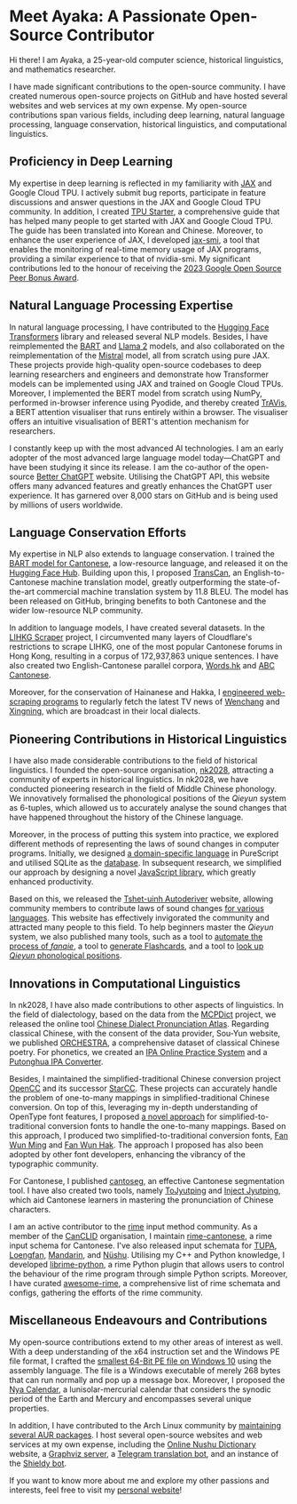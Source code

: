 # Meet Ayaka: A Passionate Open-Source Contributor

Hi there! I am Ayaka, a 25-year-old computer science, historical linguistics, and mathematics researcher.

I have made significant contributions to the open-source community. I have created numerous open-source projects on GitHub and have hosted several websites and web services at my own expense. My open-source contributions span various fields, including deep learning, natural language processing, language conservation, historical linguistics, and computational linguistics.

## Proficiency in Deep Learning

My expertise in deep learning is reflected in my familiarity with [JAX](https://github.com/google/jax) and Google Cloud TPU. I actively submit bug reports, participate in feature discussions and answer questions in the JAX and Google Cloud TPU community. In addition, I created [TPU Starter](https://github.com/ayaka14732/tpu-starter), a comprehensive guide that has helped many people to get started with JAX and Google Cloud TPU. The guide has been translated into Korean and Chinese. Moreover, to enhance the user experience of JAX, I developed [jax-smi](https://github.com/ayaka14732/jax-smi), a tool that enables the monitoring of real-time memory usage of JAX programs, providing a similar experience to that of nvidia-smi. My significant contributions led to the honour of receiving the [2023 Google Open Source Peer Bonus Award](https://opensource.googleblog.com/2023/05/google-open-source-peer-bonus-program-announces-first-group-of-winners-2023.html).

## Natural Language Processing Expertise

In natural language processing, I have contributed to the [Hugging Face Transformers](https://github.com/huggingface/transformers) library and released several NLP models. Besides, I have reimplemented the [BART](https://github.com/ayaka14732/bart-base-jax) and [Llama 2](https://github.com/ayaka14732/llama-2-jax) models, and also collaborated on the reimplementation of the [Mistral](https://github.com/yixiaoer/mistral-v0.2-jax) model, all from scratch using pure JAX. These projects provide high-quality open-source codebases to deep learning researchers and engineers and demonstrate how Transformer models can be implemented using JAX and trained on Google Cloud TPUs. Moreover, I implemented the BERT model from scratch using NumPy, performed in-browser inference using Pyodide, and thereby created [TrAVis](https://github.com/ayaka14732/TrAVis), a BERT attention visualiser that runs entirely within a browser. The visualiser offers an intuitive visualisation of BERT's attention mechanism for researchers.

I constantly keep up with the most advanced AI technologies. I am an early adopter of the most advanced large language model today—ChatGPT and have been studying it since its release. I am the co-author of the open-source [Better ChatGPT](https://github.com/ztjhz/BetterChatGPT) website. Utilising the ChatGPT API, this website offers many advanced features and greatly enhances the ChatGPT user experience. It has garnered over 8,000 stars on GitHub and is being used by millions of users worldwide.

## Language Conservation Efforts

My expertise in NLP also extends to language conservation. I trained the [BART model for Cantonese](https://github.com/ayaka14732/bart-base-cantonese), a low-resource language, and released it on the [Hugging Face Hub](https://huggingface.co/Ayaka/bart-base-cantonese). Building upon this, I proposed [TransCan](https://github.com/ayaka14732/TransCan), an English-to-Cantonese machine translation model, greatly outperforming the state-of-the-art commercial machine translation system by 11.8 BLEU. The model has been released on GitHub, bringing benefits to both Cantonese and the wider low-resource NLP community.

In addition to language models, I have created several datasets. In the [LIHKG Scraper](https://github.com/ayaka14732/lihkg-scraper) project, I circumvented many layers of Cloudflare's restrictions to scrape LIHKG, one of the most popular Cantonese forums in Hong Kong, resulting in a corpus of 172,937,863 unique sentences. I have also created two English-Cantonese parallel corpora, [Words.hk](https://github.com/ayaka14732/wordshk-parallel-corpus) and [ABC Cantonese](https://github.com/ayaka14732/abc-cantonese-parallel-corpus).

Moreover, for the conservation of Hainanese and Hakka, I [engineered web-scraping programs](https://ayaka.shn.hk/dialect-news/) to regularly fetch the latest TV news of [Wenchang](https://github.com/ayaka14732/VunsioNewsList) and [Xingning](https://github.com/ayaka14732/SNHakkaNews), which are broadcast in their local dialects.

## Pioneering Contributions in Historical Linguistics

I have also made considerable contributions to the field of historical linguistics. I founded the open-source organisation, [nk2028](https://github.com/nk2028), attracting a community of experts in historical linguistics. In nk2028, we have conducted pioneering research in the field of Middle Chinese phonology. We innovatively formalised the phonological positions of the _Qieyun_ system as 6-tuples, which allowed us to accurately analyse the sound changes that have happened throughout the history of the Chinese language.

Moreover, in the process of putting this system into practice, we explored different methods of representing the laws of sound changes in computer programs. Initially, we designed [a domain-specific language](https://github.com/nk2028/purescript-qieyun) in PureScript and utilised SQLite as the [database](https://github.com/nk2028/qieyun-sqlite). In subsequent research, we simplified our approach by designing a novel [JavaScript library](https://github.com/nk2028/qieyun-js), which greatly enhanced productivity.

Based on this, we released the [Tshet-uinh Autoderiver](https://github.com/nk2028/tshet-uinh-autoderiver) website, allowing community members to contribute laws of sound changes [for various languages](https://github.com/nk2028/tshet-uinh-examples). This website has effectively invigorated the community and attracted many people to this field. To help beginners master the _Qieyun_ system, we also published many tools, such as a tool to [automate the process of _fanqie_](https://github.com/nk2028/pyanxchet), a tool to [generate Flashcards](https://github.com/nk2028/tshet-uinh-flashcard), and a tool to [look up _Qieyun_ phonological positions](https://github.com/nk2028/qieyun-tools).

## Innovations in Computational Linguistics

In nk2028, I have also made contributions to other aspects of linguistics. In the field of dialectology, based on the data from the [MCPDict](https://github.com/osfans/MCPDict) project, we released the online tool [Chinese Dialect Pronunciation Atlas](https://github.com/nk2028/hdqt). Regarding classical Chinese, with the consent of the data provider, Sou-Yun website, we published [ORCHESTRA](https://github.com/nk2028/ORCHESTRA-dataset), a comprehensive dataset of classical Chinese poetry. For phonetics, we created an [IPA Online Practice System](https://github.com/nk2028/ipa-practise) and a [Putonghua IPA Converter](https://github.com/nk2028/putonghua-ipa-converter).<!-- TODO: We also released the uyghur project, encompassing resources about the Uyghur language. -->

Besides, I maintained the simplified-traditional Chinese conversion project [OpenCC](https://github.com/BYVoid/OpenCC) and its successor [StarCC](https://github.com/StarCC0). These projects can accurately handle the problem of one-to-many mappings in simplified-traditional Chinese conversion. On top of this, leveraging my in-depth understanding of OpenType font features, I proposed [a novel approach](https://zhuanlan.zhihu.com/p/166089642) for simplified-to-traditional conversion fonts to handle the one-to-many mappings. Based on this approach, I produced two simplified-to-traditional conversion fonts, [Fan Wun Ming](https://github.com/ayaka14732/FanWunMing) and [Fan Wun Hak](https://github.com/ayaka14732/FanWunHak). The approach I proposed has also been adopted by other font developers, enhancing the vibrancy of the typographic community.

For Cantonese, I published [cantoseg](https://github.com/ayaka14732/cantoseg), an effective Cantonese segmentation tool. I have also created two tools, namely [ToJyutping](https://github.com/CanCLID/ToJyutping) and [Inject Jyutping](https://github.com/CanCLID/inject-jyutping), which aid Cantonese learners in mastering the pronunciation of Chinese characters.

I am an active contributor to the [rime](https://github.com/rime) input method community. As a member of the [CanCLID](https://github.com/CanCLID) organisation, I maintain [rime-cantonese](https://github.com/rime/rime-cantonese), a rime input schema for Cantonese. I've also released input schemata for [TUPA](https://github.com/nk2028/rime-tupa), [Loengfan](https://github.com/CanCLID/rime-loengfan), [Mandarin](https://github.com/ayaka14732/rime-putonghua), and [Nüshu](https://github.com/nushu-script/rime-nushu). Utilising my C++ and Python knowledge, I developed [librime-python](https://github.com/ayaka14732/librime-python), a rime Python plugin that allows users to control the behaviour of the rime program through simple Python scripts. Moreover, I have curated [awesome-rime](https://github.com/ayaka14732/awesome-rime), a comprehensive list of rime schemata and configs, gathering the efforts of the rime community.

## Miscellaneous Endeavours and Contributions

My open-source contributions extend to my other areas of interest as well. With a deep understanding of the x64 instruction set and the Windows PE file format, I crafted the [smallest 64-Bit PE file on Windows 10](https://github.com/ayaka14732/TinyPE-on-Win10) using the assembly language. The file is a Windows executable of merely 268 bytes that can run normally and pop up a message box. Moreover, I proposed the [Nya Calendar](https://github.com/ayaka14732/nya-calendar), a lunisolar-mercurial calendar that considers the synodic period of the Earth and Mercury and encompasses several unique properties.

In addition, I have contributed to the Arch Linux community by [maintaining several AUR packages](https://github.com/ayaka14732/AUR). I host several open-source websites and web services at my own expense, including the [Online Nushu Dictionary](https://github.com/nushu-script/nushu-script.github.io) website, a [Graphviz server](https://github.com/ayaka14732/graphviz-server), a [Telegram translation bot](https://github.com/ayaka14732/telegram-translate-bot), and an instance of the [Shieldy bot](https://github.com/ayaka14732/shieldy).

If you want to know more about me and explore my other passions and interests, feel free to visit my [personal website](https://en.ayaka.shn.hk/)!
